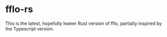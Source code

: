 # fflo-rs

This is the latest, hopefully leaner Rust version of fflo, partially inspired by the Typescript version. 
